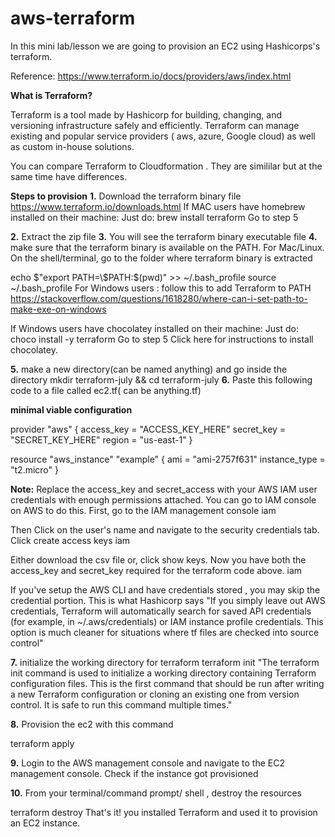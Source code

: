 # aws-terraform
In this mini lab/lesson we are going to provision an EC2 using Hashicorps's terraform.

Reference: https://www.terraform.io/docs/providers/aws/index.html

**What is Terraform?**

Terraform is a tool made by Hashicorp for building, changing, and versioning infrastructure safely and efficiently. Terraform can manage existing and popular service providers ( aws, azure, Google cloud) as well as custom in-house solutions.

You can compare Terraform to Cloudformation . They are simililar but at the same time have differences.

**Steps to provision**
**1.** Download the terraform binary file https://www.terraform.io/downloads.html
If MAC users have homebrew installed on their machine: Just do: brew install terraform Go to step 5


**2.** Extract the zip file
**3.** You will see the terraform binary executable file
**4.** make sure that the terraform binary is available on the PATH.
For Mac/Linux. On the shell/terminal, go to the folder where terraform binary is extracted


echo $"export PATH=\$PATH:$(pwd)" >> ~/.bash_profile
source ~/.bash_profile
For Windows users : follow this to add Terraform to PATH https://stackoverflow.com/questions/1618280/where-can-i-set-path-to-make-exe-on-windows

If Windows users have chocolatey installed on their machine: Just do: choco install -y terraform Go to step 5 Click here for instructions to install chocolatey.

**5.** make a new directory(can be named anything) and go inside the directory
mkdir terraform-july && cd terraform-july
**6.** Paste this following code to a file called ec2.tf( can be anything.tf)

**minimal viable configuration**

provider "aws" {
  access_key = "ACCESS_KEY_HERE"
  secret_key = "SECRET_KEY_HERE"
  region     = "us-east-1"
}

resource "aws_instance" "example" {
  ami           = "ami-2757f631"
  instance_type = "t2.micro"
}


**Note:**
Replace the access_key and secret_access with your AWS IAM user credentials with enough permissions attached. You can go to IAM console on AWS to do this. First, go to the IAM management console iam

Then Click on the user's name and navigate to the security credentials tab. Click create access keys iam

Either download the csv file or, click show keys. Now you have both the access_key and secret_key required for the terraform code above. iam

If you've setup the AWS CLI and have credentials stored , you may skip the credential portion. This is what Hashicorp says "If you simply leave out AWS credentials, Terraform will automatically search for saved API credentials (for example, in ~/.aws/credentials) or IAM instance profile credentials. This option is much cleaner for situations where tf files are checked into source control"

**7.** initialize the working directory for terraform
terraform init
"The terraform init command is used to initialize a working directory containing Terraform configuration files. This is the first command that should be run after writing a new Terraform configuration or cloning an existing one from version control. It is safe to run this command multiple times."

**8.** Provision the ec2 with this command

terraform apply

**9.** Login to the AWS management console and navigate to the EC2 management console. Check if the instance got provisioned

**10.** From your terminal/command prompt/ shell , destroy the resources

terraform destroy
That's it! you installed Terraform and used it to provision an EC2 instance.
